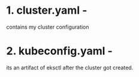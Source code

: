# 1. cluster.yaml - 
contains my cluster configuration

# 2. kubeconfig.yaml -
 its an artifact of eksctl after the cluster got created.
